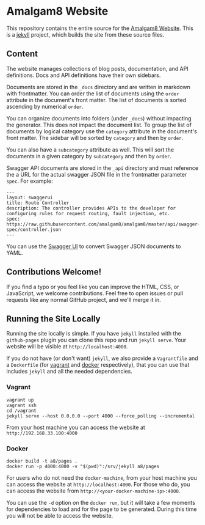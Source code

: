 # Amalgam8 Website

This repository contains the entire source for the [Amalgam8 Website](https://amalgam8.github.io). This is a [jekyll](https://jekyllrb.com) project, which builds the site from these source files.

Content
-------

The website manages collections of blog posts, documentation, and API definitions. Docs and API definitions have their own sidebars.

Documents are stored in the `_docs` directory and are written in markdown with frontmatter.
You can order the list of documents using the `order` attribute in the document's front matter.
The list of documents is sorted ascending by numerical `order`.

You can organize documents into folders (under `_docs`) without impacting the generator.
This does not impact the document list. To group the list of documents by logical category use the
`category` attribute in the document's front matter. The sidebar will be sorted by `category` and then by `order`.

You can also have a `subcategory` attribute as well. This will sort the documents in a given category by `subcategory` and then by `order`.

Swagger API documents are stored in the `_api` directory and must reference the a URL for the actual swagger
JSON file in the frontmatter parameter `spec`. For example:

```
---
layout: swaggerui
title: Route Controller
description: The controller provides APIs to the developer for configuring rules for request routing, fault injection, etc.
spec: https://raw.githubusercontent.com/amalgam8/amalgam8/master/api/swagger-spec/controller.json
---
```

You can use the [Swagger UI](http://editor.swagger.io/#/) to convert Swagger JSON documents to YAML.

Contributions Welcome!
----------------------

If you find a typo or you feel like you can improve the HTML, CSS, or JavaScript, we welcome contributions. Feel free to open issues or pull requests like any normal GitHub project, and we'll merge it in.

Running the Site Locally
------------------------

Running the site locally is simple. If you have `jekyll` installed with the `github-pages` plugin you can clone this repo
and run `jekyll serve`. Your website will be visible at `http://localhost:4000`.

If you do not have (or don't want) `jekyll`, we also provide a `Vagrantfile` and a `Dockerfile` (for [vagrant](https://www.vagrantup.com/) and
[docker](https://www.docker.com/) respectively), that you can use that includes `jekyll` and all the needed dependencies.

### Vagrant

```
vagrant up
vagrant ssh
cd /vagrant
jekyll serve --host 0.0.0.0 --port 4000 --force_polling --incremental
```

From your host machine you can access the website at `http://192.168.33.100:4000`

### Docker

```
docker build -t a8/pages .
docker run -p 4000:4000 -v "$(pwd)":/srv/jekyll a8/pages
```

For users who do not need the `docker-machine`, from your host machine you can access the website at `http://localhost:4000`. For those who do, you
can access the website from `http://<your-docker-machine-ip>:4000`.

You can use the `-d` option on the `docker run`, but it will take a few moments for dependencies to load and for the page to be generated. During this time you will not be able to access the website.
